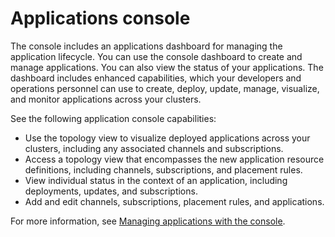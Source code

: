 # Applications console

The console includes an applications dashboard for managing the application lifecycle. You can use the console dashboard to create and manage applications. You can also view the status of your applications. The dashboard includes enhanced capabilities, which your developers and operations personnel can use to create, deploy, update, manage, visualize, and monitor applications across your clusters. 

See the following application console capabilities:

* Use the topology view to visualize deployed applications across your clusters, including any associated channels and subscriptions.
* Access a topology view that encompasses the new application resource definitions, including channels, subscriptions, and placement rules.
* View individual status in the context of an application, including deployments, updates, and subscriptions.
* Add and edit channels, subscriptions, placement rules, and applications.

For more information, see [Managing applications with the console](managing_apps_console.md).
